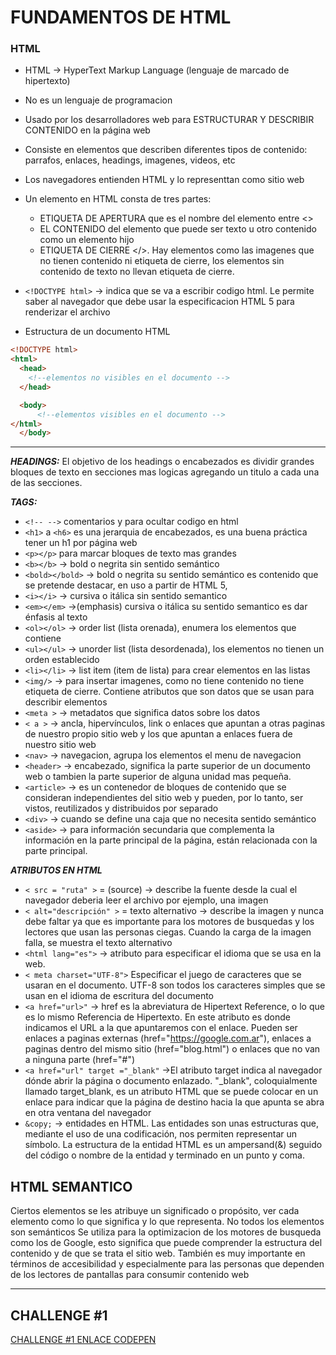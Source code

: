 # **FUNDAMENTOS DE HTML**

### **HTML**

- HTML -> HyperText Markup Language (lenguaje de marcado de hipertexto)

- No es un lenguaje de programacion

- Usado por los desarrolladores web para ESTRUCTURAR Y DESCRIBIR CONTENIDO en la página web

- Consiste en elementos que describen diferentes tipos de contenido: parrafos, enlaces, headings, imagenes, videos, etc

- Los navegadores entienden HTML y lo representtan como sitio web

- Un elemento en HTML consta de tres partes:

  - ETIQUETA DE APERTURA que es el nombre del elemento entre <>
  - EL CONTENIDO del elemento que puede ser texto u otro contenido como un elemento hijo
  - ETIQUETA DE CIERRE </>. Hay elementos como las imagenes que no tienen contenido ni etiqueta de cierre, los elementos sin contenido de texto no llevan etiqueta de cierre.

- `<!DOCTYPE html>` -> indica que se va a escribir codigo html. Le permite saber al navegador que debe usar la especificacion HTML 5 para renderizar el archivo

- Estructura de un documento HTML

```html
<!DOCTYPE html>
<html>
  <head>
    <!--elementos no visibles en el documento -->
  </head>

  <body>
      <!--elementos visibles en el documento -->
</html>
  </body>
```

---

_**HEADINGS:**_ El objetivo de los headings o encabezados es dividir grandes bloques de texto en secciones mas logicas agregando un titulo a cada una de las secciones.

**_TAGS:_**

- `<!-- -->` comentarios y para ocultar codigo en html
- `<h1>` a `<h6>` es una jerarquia de encabezados, es una buena práctica tener un h1 por página web
- `<p></p>` para marcar bloques de texto mas grandes
- `<b></b>` -> bold o negrita sin sentido semántico
- `<bold></bold>` -> bold o negrita su sentido semántico es contenido que se pretende destacar, en uso a partir de HTML 5,
- `<i></i>` -> cursiva o itálica sin sentido semantico
- `<em></em>` ->(emphasis) cursiva o itálica su sentido semantico es dar énfasis al texto
- `<ol></ol>` -> order list (lista orenada), enumera los elementos que contiene
- `<ul></ul>` -> unorder list (lista desordenada), los elementos no tienen un orden establecido
- `<li></li>` -> list item (item de lista) para crear elementos en las listas
- `<img/>` -> para insertar imagenes, como no tiene contenido no tiene etiqueta de cierre. Contiene atributos que son datos que se usan para describir elementos
- `<meta >` -> metadatos que significa datos sobre los datos
- `< a >` -> ancla, hipervínculos, link o enlaces que apuntan a otras paginas de nuestro propio sitio web y los que apuntan a enlaces fuera de nuestro sitio web
- `<nav>` -> navegacion, agrupa los elementos el menu de navegacion
- `<header>` -> encabezado, significa la parte superior de un documento web o tambien la parte superior de alguna unidad mas pequeña.
- `<article>` -> es un contenedor de bloques de contenido que se consideran independientes del sitio web y pueden, por lo tanto, ser vistos, reutilizados y distribuidos por separado
- `<div>` -> cuando se define una caja que no necesita sentido semántico
- `<aside>` -> para información secundaria que complementa la información en la parte principal de la página, están relacionada con la parte principal.

**_ATRIBUTOS EN HTML_**

- `< src = "ruta" >` = (source) -> describe la fuente desde la cual el navegador deberia leer el archivo por ejemplo, una imagen
- `< alt="descripción" >` = texto alternativo -> describe la imagen y nunca debe faltar ya que es importante para los motores de busquedas y los lectores que usan las personas ciegas. Cuando la carga de la imagen falla, se muestra el texto alternativo
- `<html lang="es">` -> atributo para especificar el idioma que se usa en la web.
- `< meta charset="UTF-8">` Especificar el juego de caracteres que se usaran en el documento. UTF-8 son todos los caracteres simples que se usan en el idioma de escritura del documento
- `<a href="url>"` -> href es la abreviatura de Hipertext Reference, o lo que es lo mismo Referencia de Hipertexto. En este atributo es donde indicamos el URL a la que apuntaremos con el enlace. Pueden ser enlaces a paginas externas (href="https://google.com.ar"), enlaces a paginas dentro del mismo sitio (href="blog.html") o enlaces que no van a ninguna parte (href="#")
- `<a href="url" target ="_blank"` ->El atributo target indica al navegador dónde abrir la página o documento enlazado. "\_blank", coloquialmente llamado target_blank, es un atributo HTML que se puede colocar en un enlace para indicar que la página de destino hacia la que apunta se abra en otra ventana del navegador
- `&copy;` -> entidades en HTML. Las entidades son unas estructuras que, mediante el uso de una codificación, nos permiten representar un símbolo. La estructura de la entidad HTML es un ampersand(&) seguido del código o nombre de la entidad y terminado en un punto y coma.

## **HTML SEMANTICO**

Ciertos elementos se les atribuye un significado o propósito, ver cada elemento como lo que significa y lo que representa. No todos los elementos son semánticos
Se utiliza para la optimizacion de los motores de busqueda como los de Google, esto significa que puede comprender la estructura del contenido y de que se trata el sitio web. También es muy importante en términos de accesibilidad y especialmente para las personas que dependen de los lectores de pantallas para consumir contenido web

---

## **CHALLENGE #1**

[CHALLENGE #1 ENLACE CODEPEN](https://codepen.io/PatriciaVendrame/full/QWgzgLG)
